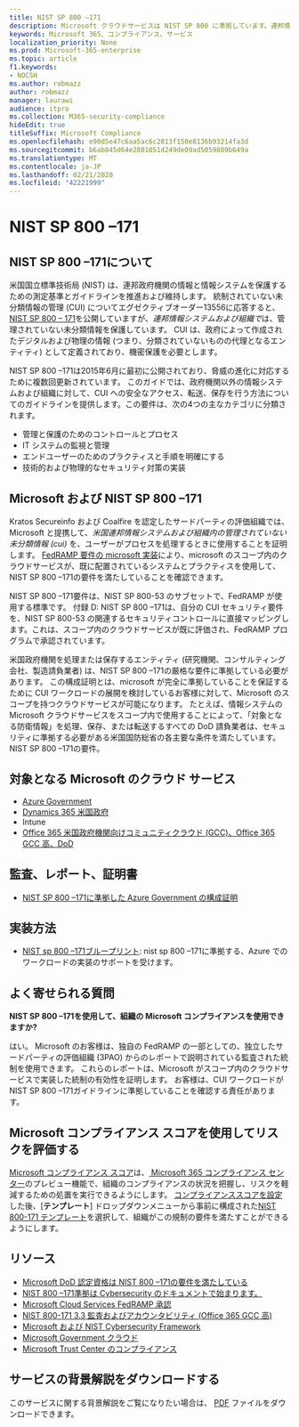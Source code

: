 ```yaml
---
title: NIST SP 800 –171
description: Microsoft クラウドサービスは NIST SP 800 に準拠しています。連邦情報システムで制御されていない未分類情報 (CUI) を保護するための171ガイドラインです。
keywords: Microsoft 365、コンプライアンス、サービス
localization_priority: None
ms.prod: Microsoft-365-enterprise
ms.topic: article
f1.keywords:
- NOCSH
ms.author: robmazz
author: robmazz
manager: laurawi
audience: itpro
ms.collection: M365-security-compliance
hideEdit: true
titleSuffix: Microsoft Compliance
ms.openlocfilehash: e90d5e47c6aa5ac6c2813f150e8136b93214fa3d
ms.sourcegitcommit: b6ab845d64e2801051d249de09ad5059809b649a
ms.translationtype: MT
ms.contentlocale: ja-JP
ms.lasthandoff: 02/21/2020
ms.locfileid: "42221999"
---
```

# <a name="nist-sp-800171"></a>NIST SP 800 –171

## <a name="about-nist-sp-800171"></a>NIST SP 800 –171について

米国国立標準技術局 (NIST) は、連邦政府機関の情報と情報システムを保護するための測定基準とガイドラインを推進および維持します。 統制されていない未分類情報の管理 (CUI) についてエグゼクティブオーダー13556に応答すると、 [NIST SP 800 – 171](https://csrc.nist.gov/publications/detail/sp/800-171/rev-1/final)を公開していますが、*連邦情報システムおよび組織で*は、管理されていない未分類情報を保護しています。 CUI は、政府によって作成されたデジタルおよび物理の情報 (つまり、分類されていないものの代理となるエンティティ) として定義されており、機密保護を必要とします。

NIST SP 800 –171は2015年6月に最初に公開されており、脅威の進化に対応するために複数回更新されています。 このガイドでは、政府機関以外の情報システムおよび組織に対して、CUI への安全なアクセス、転送、保存を行う方法についてのガイドラインを提供します。この要件は、次の4つの主なカテゴリに分類されます。

- 管理と保護のためのコントロールとプロセス
- IT システムの監視と管理
- エンドユーザーのためのプラクティスと手順を明確にする
- 技術的および物理的なセキュリティ対策の実装

## <a name="microsoft-and-nist-sp-800171"></a>Microsoft および NIST SP 800 –171

Kratos Secureinfo および Coalfire を認定したサードパーティの評価組織では、Microsoft と提携して、*米国連邦情報システムおよび組織内の管理されていない未分類情報 (cui)* を、ユーザーがプロセスを処理するときに使用することを証明します。 [FedRAMP 要件の microsoft 実装](offering-fedramp.md)により、microsoft のスコープ内のクラウドサービスが、既に配置されているシステムとプラクティスを使用して、NIST SP 800 –171の要件を満たしていることを確認できます。

NIST SP 800 –171要件は、NIST SP 800-53 のサブセットで、FedRAMP が使用する標準です。 付録 D: NIST SP 800 –171は、自分の CUI セキュリティ要件を、NIST SP 800-53 の関連するセキュリティコントロールに直接マッピングします。これは、スコープ内のクラウドサービスが既に評価され、FedRAMP プログラムで承認されています。

米国政府機関を処理または保存するエンティティ (研究機関、コンサルティング会社、製造請負業者) は、NIST SP 800 –171の厳格な要件に準拠している必要があります。 この構成証明とは、microsoft が完全に準拠していることを保証するために CUI ワークロードの展開を検討しているお客様に対して、Microsoft のスコープを持つクラウドサービスが可能になります。 たとえば、情報システムの Microsoft クラウドサービスをスコープ内で使用することによって、「対象となる防衛情報」を処理、保存、または転送するすべての DoD 請負業者は、セキュリティに準拠する必要がある米国国防総省の各主要な条件を満たしています。NIST SP 800 –171の要件。

## <a name="microsoft-in-scope-cloud-services"></a>対象となる Microsoft のクラウド サービス

- [Azure Government](https://aka.ms/AzureCompliance)
- [Dynamics 365 米国政府](https://aka.ms/d365-compliance-list)
- Intune
- [Office 365 米国政府機関向けコミュニティクラウド (GCC)、Office 365 GCC 高、DoD](https://aka.ms/o365-compliance-framework)

## <a name="audits-reports-and-certificates"></a>監査、レポート、証明書

- [NIST SP 800 –171に準拠した Azure Government の構成証明](https://aka.ms/Azure-NIST-800-171)

## <a name="how-to-implement"></a>実装方法

- [NIST sp 800 –171ブループリント](https://aka.ms/NIST-800-171-Blueprint): nist sp 800 –171に準拠する、Azure でのワークロードの実装のサポートを受けます。

## <a name="frequently-asked-questions"></a>よく寄せられる質問

**NIST SP 800 –171を使用して、組織の Microsoft コンプライアンスを使用できますか?**

はい。 Microsoft のお客様は、独自の FedRAMP の一部としての、独立したサードパーティの評価組織 (3PAO) からのレポートで説明されている監査された統制を使用できます。 これらのレポートは、Microsoft がスコープ内のクラウドサービスで実装した統制の有効性を証明します。 お客様は、CUI ワークロードが NIST SP 800 –171ガイドラインに準拠していることを確認する責任があります。

## <a name="use-microsoft-compliance-score-to-assess-your-risk"></a>Microsoft コンプライアンス スコアを使用してリスクを評価する

[Microsoft コンプライアンス スコア](compliance-score.md)は、[ Microsoft 365 コンプライアンス センター](microsoft-365-compliance-center.md)のプレビュー機能で、組織のコンプライアンスの状況を把握し、リスクを軽減するための処置を実行できるようにします。 [コンプライアンススコアを設定](compliance-score-setup.md)した後、[**テンプレート**] ドロップダウンメニューから事前に構成された[NIST 800-171 テンプレート](https://go.microsoft.com/fwlink/?linkid=2117526)を選択して、組織がこの規制の要件を満たすことができるようにします。

## <a name="resources"></a>リソース

- [Microsoft DoD 認定資格は NIST 800 –171の要件を満たしている](offering-DoD-DISA-L2-L4-L5.md)
- [NIST 800 –171準拠は Cybersecurity のドキュメントで始まります。](https://www.nist800171.com/)
- [Microsoft Cloud Services FedRAMP 承認](https://marketplace.fedramp.gov/index.html?status=Compliant&sort=productName#/products)
- [NIST 800-171 3.3 監査およびアカウンタビリティ (Office 365 GCC 高)](https://info.summit7systems.com/blog/nist-3.3-audit-and-accountability-with-office-365)
- [Microsoft および NIST Cybersecurity Framework](offering-nist-csf.md)
- [Microsoft Government クラウド](https://www.microsoft.com/enterprise/government)
- [Microsoft Trust Center のコンプライアンス](https://www.microsoft.com/trust-center/compliance/compliance-overview)

## <a name="download-the-offering-backgrounder"></a>サービスの背景解説をダウンロードする

このサービスに関する背景解説をご覧になりたい場合は、 [PDF](https://download.microsoft.com/download/9/8/F/98F1D966-FB62-4B58-B6F0-8F3DCCAC484A/NIST_SP-800-171-Compliance.pdf ) ファイルをダウンロードできます。
